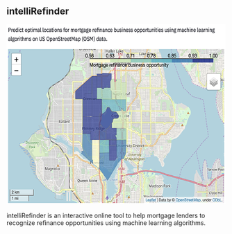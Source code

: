 ## intelliRefinder
<img src="example.png" width="600" height="416">


intelliRefinder is an interactive online tool to help mortgage lenders to recognize refinance opportunities using machine learning algorithms.
